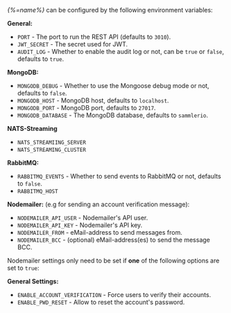 
_{%=name%}_ can be configured by the following environment variables:

**General:**

- `PORT` - The port to run the REST API (defaults to `3010`).
- `JWT_SECRET` - The secret used for JWT.
- `AUDIT_LOG` - Whether to enable the audit log or not, can be `true` or `false`, defaults to `true`.

**MongoDB:**

- `MONGODB_DEBUG` - Whether to use the Mongoose debug mode or not, defaults to `false`.
- `MONGODB_HOST` - MongoDB host, defaults to `localhost`.
- `MONGODB_PORT` - MongoDB port, defaults to `27017`. 
- `MONGODB_DATABASE` - The MongoDB database, defaults to `sammlerio`.

**NATS-Streaming**

- `NATS_STREAMIING_SERVER`
- `NATS_STREAMING_CLUSTER`

**RabbitMQ:**

- `RABBITMQ_EVENTS` - Whether to send events to RabbitMQ or not, defaults to `false`.
- `RABBITMQ_HOST`

**Nodemailer:**
(e.g for sending an account verification message):

- `NODEMAILER_API_USER` - Nodemailer's API user.
- `NODEMAILER_API_KEY` - Nodemailer's API key.
- `NODEMAILER_FROM` - eMail-address to send messages from.
- `NODEMAILER_BCC` - (optional) eMail-address(es) to send the message BCC.

Nodemailer settings only need to be set if **one** of the following options are set to `true`:

**General Settings:**

- `ENABLE_ACCOUNT_VERIFICATION` - Force users to verify their accounts.
- `ENABLE_PWD_RESET` - Allow to reset the account's password.